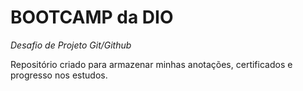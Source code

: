 # BOOTCAMP da DIO
*Desafio de Projeto Git/Github*

Repositório criado para armazenar minhas anotações, certificados e progresso nos estudos.

